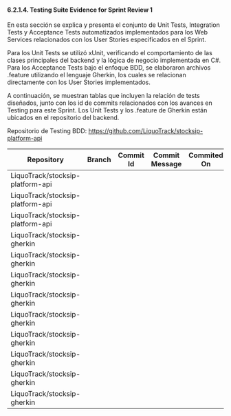 #### 6.2.1.4. Testing Suite Evidence for Sprint Review 1 ####

En esta sección se explica y presenta el conjunto de Unit Tests, Integration Tests y Acceptance Tests automatizados implementados para los Web Services relacionados con los User Stories especificados en el Sprint.

Para los Unit Tests se utilizó xUnit, verificando el comportamiento de las clases principales del backend y la lógica de negocio implementada en C#. Para los Acceptance Tests bajo el enfoque BDD, se elaboraron archivos .feature utilizando el lenguaje Gherkin, los cuales se relacionan directamente con los User Stories implementados.

A continuación, se muestran tablas que incluyen la relación de tests diseñados, junto con los id de commits relacionados con los avances en Testing para este Sprint. Los Unit Tests y los .feature de Gherkin están ubicados en el repositorio del backend.

Repositorio de Testing BDD: https://github.com/LiquoTrack/stocksip-platform-api

| Repository                       | Branch | Commit Id | Commit Message | Commited On |
|----------------------------------|--------|-----------|----------------|-------------|
| LiquoTrack/stocksip-platform-api |        |           |                |             |
| LiquoTrack/stocksip-platform-api |        |           |                |             |
| LiquoTrack/stocksip-platform-api |        |           |                |             |
| LiquoTrack/stocksip-gherkin      |        |           |                |             |
| LiquoTrack/stocksip-gherkin      |        |           |                |             |
| LiquoTrack/stocksip-gherkin      |        |           |                |             |
| LiquoTrack/stocksip-gherkin      |        |           |                |             |
| LiquoTrack/stocksip-gherkin      |        |           |                |             |
| LiquoTrack/stocksip-gherkin      |        |           |                |             |
| LiquoTrack/stocksip-gherkin      |        |           |                |             |
| LiquoTrack/stocksip-gherkin      |        |           |                |             |
| LiquoTrack/stocksip-gherkin      |        |           |                |             |